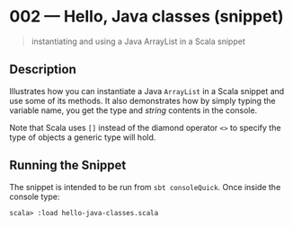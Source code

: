 # 002 &mdash; Hello, Java classes (snippet)
> instantiating and using a Java ArrayList in a Scala snippet

## Description
Illustrates how you can instantiate a Java `ArrayList` in a Scala snippet and use some of its methods.
It also demonstrates how by simply typing the variable name, you get the type and *string* contents in the console.

Note that Scala uses `[]` instead of the diamond operator `<>` to specify the type of objects a generic type will hold.

## Running the Snippet
The snippet is intended to be run from `sbt consoleQuick`. Once inside the console type:
```
scala> :load hello-java-classes.scala
```